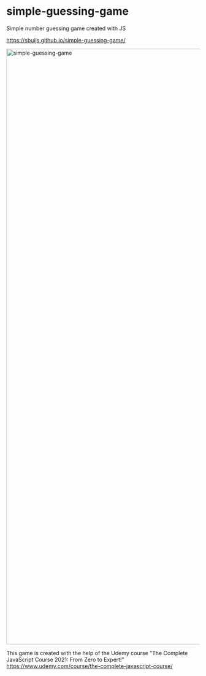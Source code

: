 # simple-guessing-game
Simple number guessing game created with JS 

https://sbuijs.github.io/simple-guessing-game/

<img width="1552" alt="simple-guessing-game" src="https://user-images.githubusercontent.com/1607627/165161199-55d1c5bd-8ce8-4287-8c11-8f24d87e1366.png">

This game is created with the help of the Udemy course 
"The Complete JavaScript Course 2021: From Zero to Expert!"
https://www.udemy.com/course/the-complete-javascript-course/



